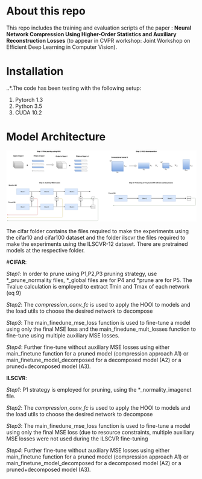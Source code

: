 # About this repo

This repo includes the training and evaluation scripts of the paper : **Neural Network Compression Using Higher-Order Statistics and Auxiliary Reconstruction Losses** (to appear in CVPR workshop: Joint Workshop on Efficient Deep Learning in Computer Vision). 

# Installation

..*.The code has been testing with the following setup:

1. Pytorch 1.3
2. Python 3.5
3. CUDA 10.2 

# Model Architecture

![model architecture image](https://github.com/chatzikon/DNN-COMPRESSION/blob/master/asset/method.png)



The cifar folder contains the files required to make the experiments using the cifar10 and cifar100 dataset and the folder ilscvr the files required to make the experiments using the ILSCVR-12 dataset. There are pretrained models at the respective folder. 

#**CIFAR**: 

*Step1*: In order to prune using P1,P2,P3 pruning strategy, use *_prune_normality files, *_global files are for P4 and *prune are for P5. The Tvalue calculation is employed to extract Tmin and Tmax of each network (eq 9)

*Step2*: The *compression_conv_fc* is used to apply the HOOI to models and the load utils to choose the desired network to decompose

*Step3*: The main_finedune_mse_loss function is used to fine-tune a model using only the final MSE loss and the main_finedune_mult_losses function to fine-tune using multiple auxiliary MSE losses.

*Step4*: Further fine-tune without auxiliary MSE losses using either main_finetune function for a pruned model (compression approach A1) or main_finetune_model_decomposed for a decomposed model (A2) or a pruned+decomposed model (A3).

**ILSCVR**:

*Step1*: P1 strategy is employed for pruning, using the *_normality_imagenet file.

*Step2*: The *compression_conv_fc* is used to apply the HOOI to models and the load utils to choose the desired network to decompose

*Step3*: The main_finedune_mse_loss function is used to fine-tune a model using only the final MSE loss (due to resource constraints,  multiple auxiliary MSE losses were not used during the ILSCVR fine-tuning

*Step4*: Further fine-tune without auxiliary MSE losses using either main_finetune function for a pruned model (compression approach A1) or main_finetune_model_decomposed for a decomposed model (A2) or a pruned+decomposed model (A3).

